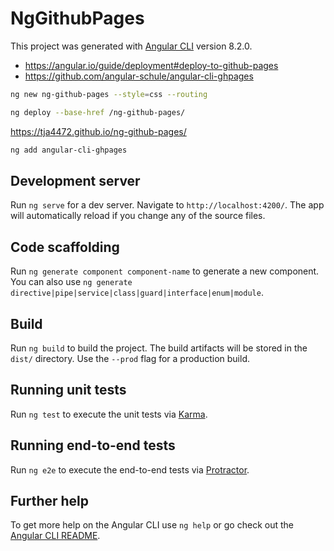 # NgGithubPages

This project was generated with [Angular CLI](https://github.com/angular/angular-cli) version 8.2.0.

- https://angular.io/guide/deployment#deploy-to-github-pages
- https://github.com/angular-schule/angular-cli-ghpages

```sh
ng new ng-github-pages --style=css --routing
```

```sh
ng deploy --base-href /ng-github-pages/
```

https://tja4472.github.io/ng-github-pages/


```sh
ng add angular-cli-ghpages
```

## Development server

Run `ng serve` for a dev server. Navigate to `http://localhost:4200/`. The app will automatically reload if you change any of the source files.

## Code scaffolding

Run `ng generate component component-name` to generate a new component. You can also use `ng generate directive|pipe|service|class|guard|interface|enum|module`.

## Build

Run `ng build` to build the project. The build artifacts will be stored in the `dist/` directory. Use the `--prod` flag for a production build.

## Running unit tests

Run `ng test` to execute the unit tests via [Karma](https://karma-runner.github.io).

## Running end-to-end tests

Run `ng e2e` to execute the end-to-end tests via [Protractor](http://www.protractortest.org/).

## Further help

To get more help on the Angular CLI use `ng help` or go check out the [Angular CLI README](https://github.com/angular/angular-cli/blob/master/README.md).
